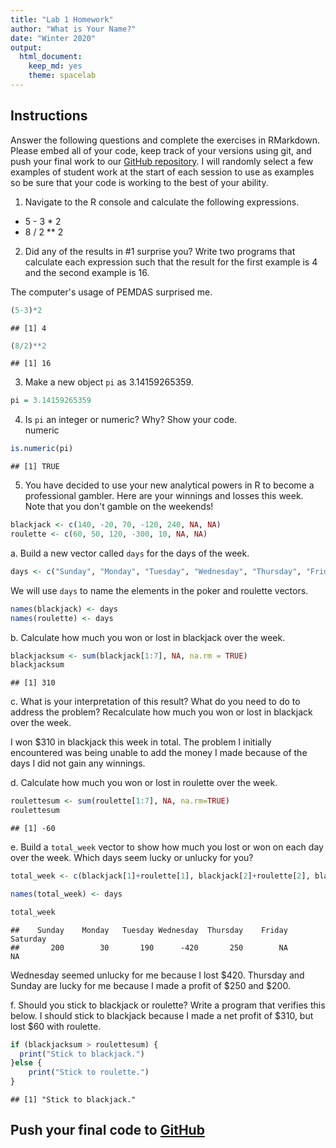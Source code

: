 ```yaml
---
title: "Lab 1 Homework"
author: "What is Your Name?"
date: "Winter 2020"
output:
  html_document:
    keep_md: yes
    theme: spacelab
---
```


## Instructions
Answer the following questions and complete the exercises in RMarkdown. Please embed all of your code, keep track of your versions using git, and push your final work to our [GitHub repository](https://github.com/FRS417-DataScienceBiologists). I will randomly select a few examples of student work at the start of each session to use as examples so be sure that your code is working to the best of your ability.  

1. Navigate to the R console and calculate the following expressions.  
  + 5 - 3 * 2  
  + 8 / 2 ** 2  
  
2. Did any of the results in #1 surprise you? Write two programs that calculate each expression such that the result for the first example is 4 and the second example is 16.  

The computer's usage of PEMDAS surprised me. 

```r
(5-3)*2
```

```
## [1] 4
```

```r
(8/2)**2
```

```
## [1] 16
```

3. Make a new object `pi` as 3.14159265359.  


```r
pi = 3.14159265359
```

4. Is `pi` an integer or numeric? Why? Show your code.  
numeric

```r
is.numeric(pi)
```

```
## [1] TRUE
```


5. You have decided to use your new analytical powers in R to become a professional gambler. Here are your winnings and losses this week. Note that you don't gamble on the weekends!  

```r
blackjack <- c(140, -20, 70, -120, 240, NA, NA)
roulette <- c(60, 50, 120, -300, 10, NA, NA)
```

a. Build a new vector called `days` for the days of the week. 

```r
days <- c("Sunday", "Monday", "Tuesday", "Wednesday", "Thursday", "Friday", "Saturday")
```

We will use `days` to name the elements in the poker and roulette vectors.

```r
names(blackjack) <- days
names(roulette) <- days
```

b. Calculate how much you won or lost in blackjack over the week.  

```r
blackjacksum <- sum(blackjack[1:7], NA, na.rm = TRUE)
blackjacksum
```

```
## [1] 310
```

c. What is your interpretation of this result? What do you need to do to address the problem? Recalculate how much you won or lost in blackjack over the week.  

I won $310 in blackjack this week in total. The problem I initially encountered was being unable to add the money I made because of the days I did not gain any winnings.

d. Calculate how much you won or lost in roulette over the week.  

```r
roulettesum <- sum(roulette[1:7], NA, na.rm=TRUE)
roulettesum
```

```
## [1] -60
```


e. Build a `total_week` vector to show how much you lost or won on each day over the week. Which days seem lucky or unlucky for you?

```r
total_week <- c(blackjack[1]+roulette[1], blackjack[2]+roulette[2], blackjack[3]+roulette[3], blackjack[4]+roulette[4], blackjack[5]+roulette[5], blackjack[6]+roulette[6], blackjack[7]+roulette[7])

names(total_week) <- days

total_week
```

```
##    Sunday    Monday   Tuesday Wednesday  Thursday    Friday  Saturday 
##       200        30       190      -420       250        NA        NA
```
Wednesday seemed unlucky for me because I lost $420. Thursday and Sunday are lucky for me because I made a profit of $250 and $200. 

f. Should you stick to blackjack or roulette? Write a program that verifies this below. 
I should stick to blackjack because I made a net profit of $310, but lost $60 with roulette. 

```r
if (blackjacksum > roulettesum) {
  print("Stick to blackjack.")
}else {
    print("Stick to roulette.")
}
```

```
## [1] "Stick to blackjack."
```


## Push your final code to [GitHub](https://github.com/FRS417-DataScienceBiologists)
